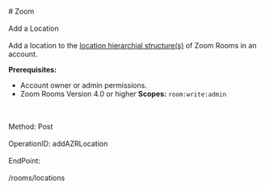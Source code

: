 <br>#     Zoom</br>
<br>Add a Location</br>
<br>Add a location to the [location hierarchial structure(s)](https://support.zoom.us/hc/en-us/articles/115000342983-Zoom-Rooms-Location-Hierarchy) of Zoom Rooms in an account.

**Prerequisites:**
* Account owner or admin permissions.
* Zoom Rooms Version 4.0 or higher
**Scopes:** `room:write:admin` 

</br>
<br>Method: Post</br>
<br>OperationID: addAZRLocation</br>
<br>EndPoint:</br>
<br>/rooms/locations</br>
